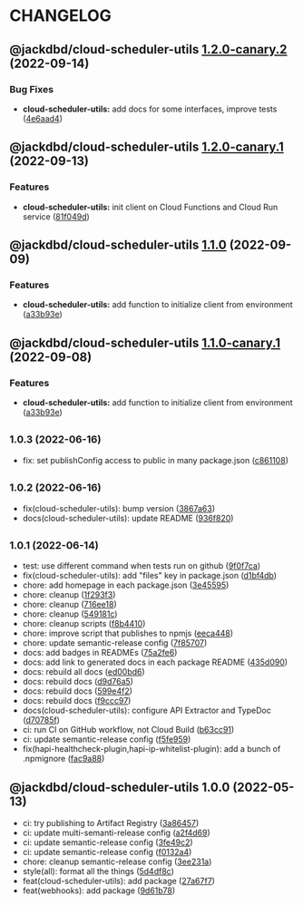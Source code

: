 # CHANGELOG

## @jackdbd/cloud-scheduler-utils [1.2.0-canary.2](https://github.com/jackdbd/calderone/compare/@jackdbd/cloud-scheduler-utils@1.2.0-canary.1...@jackdbd/cloud-scheduler-utils@1.2.0-canary.2) (2022-09-14)


### Bug Fixes

* **cloud-scheduler-utils:** add docs for some interfaces, improve tests ([4e6aad4](https://github.com/jackdbd/calderone/commit/4e6aad4dd07e0ff1ae6a3bf86fe8ad4a048bc0f8))

## @jackdbd/cloud-scheduler-utils [1.2.0-canary.1](https://github.com/jackdbd/calderone/compare/@jackdbd/cloud-scheduler-utils@1.1.0...@jackdbd/cloud-scheduler-utils@1.2.0-canary.1) (2022-09-13)


### Features

* **cloud-scheduler-utils:** init client on Cloud Functions and Cloud Run service ([81f049d](https://github.com/jackdbd/calderone/commit/81f049d5f8e271441a55fa123fe772ad88b311d7))

## @jackdbd/cloud-scheduler-utils [1.1.0](https://github.com/jackdbd/calderone/compare/@jackdbd/cloud-scheduler-utils@1.0.3...@jackdbd/cloud-scheduler-utils@1.1.0) (2022-09-09)


### Features

* **cloud-scheduler-utils:** add function to initialize client from environment ([a33b93e](https://github.com/jackdbd/calderone/commit/a33b93eeeaaffc0508458dedbfba2a64cebe1b81))

## @jackdbd/cloud-scheduler-utils [1.1.0-canary.1](https://github.com/jackdbd/calderone/compare/@jackdbd/cloud-scheduler-utils@1.0.3...@jackdbd/cloud-scheduler-utils@1.1.0-canary.1) (2022-09-08)


### Features

* **cloud-scheduler-utils:** add function to initialize client from environment ([a33b93e](https://github.com/jackdbd/calderone/commit/a33b93eeeaaffc0508458dedbfba2a64cebe1b81))

## <small>1.0.3 (2022-06-16)</small>

* fix: set publishConfig access to public in many package.json ([c861108](https://github.com/jackdbd/calderone/commit/c861108))

## <small>1.0.2 (2022-06-16)</small>

* fix(cloud-scheduler-utils): bump version ([3867a63](https://github.com/jackdbd/calderone/commit/3867a63))
* docs(cloud-scheduler-utils): update README ([936f820](https://github.com/jackdbd/calderone/commit/936f820))

## <small>1.0.1 (2022-06-14)</small>

* test: use different command when tests run on github ([9f0f7ca](https://github.com/jackdbd/calderone/commit/9f0f7ca))
* fix(cloud-scheduler-utils): add "files" key in package.json ([d1bf4db](https://github.com/jackdbd/calderone/commit/d1bf4db))
* chore: add homepage in each package.json ([3e45595](https://github.com/jackdbd/calderone/commit/3e45595))
* chore: cleanup ([1f293f3](https://github.com/jackdbd/calderone/commit/1f293f3))
* chore: cleanup ([716ee18](https://github.com/jackdbd/calderone/commit/716ee18))
* chore: cleanup ([549181c](https://github.com/jackdbd/calderone/commit/549181c))
* chore: cleanup scripts ([f8b4410](https://github.com/jackdbd/calderone/commit/f8b4410))
* chore: improve script that publishes to npmjs ([eeca448](https://github.com/jackdbd/calderone/commit/eeca448))
* chore: update semantic-release config ([7f85707](https://github.com/jackdbd/calderone/commit/7f85707))
* docs: add badges in READMEs ([75a2fe6](https://github.com/jackdbd/calderone/commit/75a2fe6))
* docs: add link to generated docs in each package README ([435d090](https://github.com/jackdbd/calderone/commit/435d090))
* docs: rebuild all docs ([ed00bd6](https://github.com/jackdbd/calderone/commit/ed00bd6))
* docs: rebuild docs ([d9d76a5](https://github.com/jackdbd/calderone/commit/d9d76a5))
* docs: rebuild docs ([599e4f2](https://github.com/jackdbd/calderone/commit/599e4f2))
* docs: rebuild docs ([f9ccc97](https://github.com/jackdbd/calderone/commit/f9ccc97))
* docs(cloud-scheduler-utils): configure API Extractor and TypeDoc ([d70785f](https://github.com/jackdbd/calderone/commit/d70785f))
* ci: run CI on GitHub workflow, not Cloud Build ([b63cc91](https://github.com/jackdbd/calderone/commit/b63cc91))
* ci: update semantic-release config ([f5fe959](https://github.com/jackdbd/calderone/commit/f5fe959))
* fix(hapi-healthcheck-plugin,hapi-ip-whitelist-plugin): add a bunch of .npmignore ([fac9a88](https://github.com/jackdbd/calderone/commit/fac9a88))

## @jackdbd/cloud-scheduler-utils 1.0.0 (2022-05-13)

* ci: try publishing to Artifact Registry ([3a86457](https://github.com/jackdbd/calderone/commit/3a86457))
* ci: update multi-semanti-release config ([a2f4d69](https://github.com/jackdbd/calderone/commit/a2f4d69))
* ci: update semantic-release config ([3fe49c2](https://github.com/jackdbd/calderone/commit/3fe49c2))
* ci: update semantic-release config ([f0132a4](https://github.com/jackdbd/calderone/commit/f0132a4))
* chore: cleanup semantic-release config ([3ee231a](https://github.com/jackdbd/calderone/commit/3ee231a))
* style(all): format all the things ([5d4df8c](https://github.com/jackdbd/calderone/commit/5d4df8c))
* feat(cloud-scheduler-utils): add package ([27a67f7](https://github.com/jackdbd/calderone/commit/27a67f7))
* feat(webhooks): add package ([9d61b78](https://github.com/jackdbd/calderone/commit/9d61b78))
